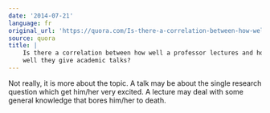 ```yaml
---
date: '2014-07-21'
language: fr
original_url: 'https://quora.com/Is-there-a-correlation-between-how-well-a-professor-lectures-and-how-well-they-give-academic-talks/answer/Clément-Renaud'
source: quora
title: |
    Is there a correlation between how well a professor lectures and how
    well they give academic talks?
---
```


Not really, it is more about the topic. A talk may be about the single
research question which get him/her very excited. A lecture may deal
with some general knowledge that bores him/her to death.

